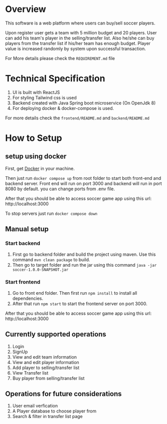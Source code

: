 # Overview

This software is a web platform where users can buy/sell soccer players. 

Upon register user gets a team with 5 million budget and 20 players. User can add his team's player in the selling/transfer list. Also he/she can buy players from the transfer list if his/her team has enough budget. Player value is increased randomly by system upon successful transaction.

For More details please check the `REQUIREMENT.md` file

# Technical Specification
1. UI is built with ReactJS
2. For styling Tailwind css is used
3. Backend created with Java Spring boot microservice (On OpenJdk 8)
4. For deploying docker & docker-compose is used.


For more details check the `frontend/README.md` and `backend/README.md`

# How to Setup
## setup using docker
First, get [Docker](https://docs.docker.com/get-docker/) in your machine. 

Then just run `docker compose up` from root folder to start both front-end and backend server. Front end will run on port 3000 and backend will run in port 8080 by default. you can change ports from .env file.

After that you should be able to access soccer game app using this url: http://localhost:3000

To stop servers just run `docker compose down`

## Manual setup
### Start backend
1. First go to backend folder and build the project using maven. Use this command `mvn clean package` to build.
2. Then go to target folder and run the jar using this command `java -jar soccer-1.0.0-SNAPSHOT.jar`

### Start frontend
1. Go to front end folder. Then first run `npm install` to install all dependencies.
2. After that run `npm start` to start the frontend server on port 3000.

After that you should be able to access soccer game app using this url: http://localhost:3000


## Currently supported operations
1. Login
2. SignUp
3. View and edit team information
4. View and edit player information
5. Add player to selling/transfer list
6. View Transfer list
7. Buy player from selling/transfer list


## Operations for future considerations
1. User email verfication
2. A Player database to choose player from
3. Search & filter in transfer list page
